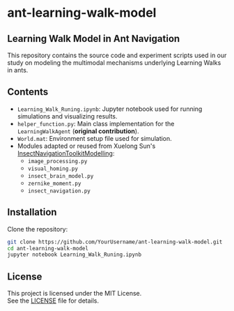 # ant-learning-walk-model

## Learning Walk Model in Ant Navigation

This repository contains the source code and experiment scripts used in our study on modeling the multimodal mechanisms underlying Learning Walks in ants.

## Contents

- `Learning_Walk_Runing.ipynb`: Jupyter notebook used for running simulations and visualizing results.
- `helper_function.py`: Main class implementation for the `LearningWalkAgent` (**original contribution**).
- `World.mat`: Environment setup file used for simulation.
- Modules adapted or reused from Xuelong Sun's [InsectNavigationToolkitModelling](https://github.com/XuelongSun/InsectNavigationToolkitModelling):
  - `image_processing.py`
  - `visual_homing.py`
  - `insect_brain_model.py`
  - `zernike_moment.py`
  - `insect_navigation.py`

## Installation

Clone the repository:

```bash
git clone https://github.com/YourUsername/ant-learning-walk-model.git
cd ant-learning-walk-model
jupyter notebook Learning_Walk_Runing.ipynb
```

## License

This project is licensed under the MIT License.  
See the [LICENSE](./LICENSE) file for details.
